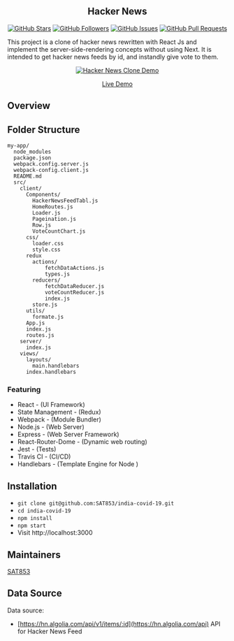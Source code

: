 <h2 align="center">Hacker News</h2>

<p align="center">
<a href="https://github.com/clintonwoo/hackernews-react-graphql/stargazers"><img alt="GitHub Stars" src="https://img.shields.io/github/stars/clintonwoo/hackernews-react-graphql.svg?style=social&label=Star"></a> 
<a href="https://github.com/clintonwoo/hackernews-react-graphql/"><img alt="GitHub Followers" src="https://img.shields.io/github/followers/clintonwoo.svg?style=social&label=Follow"></a> 
<a href="https://github.com/clintonwoo/hackernews-react-graphql/issues"><img alt="GitHub Issues" src="https://img.shields.io/github/issues/clintonwoo/hackernews-react-graphql.svg"></a> 
<a href="https://github.com/clintonwoo/hackernews-react-graphql/pulls"><img alt="GitHub Pull Requests" src="https://img.shields.io/github/issues-pr-raw/clintonwoo/hackernews-react-graphql.svg"></a>
</p>

This project is a clone of hacker news rewritten with React Js and implement the server-side-rendering concepts without using Next. It is intended to get hacker news feeds by id, and instandly give vote to them.

<p align="center" margin-bottom="0">
  <a href="http://www.hnclone.win" target="_blank">
    <img alt="Hacker News Clone Demo" width="auto" height="auto" src="docs/HN-Demo.jpg">
  </a>
</p>
<p align="center">
  <a href="http://www.hnclone.win">Live Demo</a>
</p>

## Overview

## Folder Structure

```
my-app/
  node_modules
  package.json
  webpack.config.server.js
  webpack-config.client.js
  README.md
  src/
    client/
      Components/
        HackerNewsFeedTabl.js
        HomeRoutes.js
        Loader.js
        Pageination.js
        Row.js
        VoteCountChart.js
      css/
        loader.css
        style.css
      redux
        actions/
            fetchDataActions.js
            types.js
        reducers/
            fetchDataReducer.js
            voteCountReducer.js
            index.js
        store.js
      utils/
        formate.js
      App.js
      index.js
      routes.js
    server/
      index.js
    views/
      layouts/
        main.handlebars
      index.handlebars
```

### Featuring

- React - (UI Framework)
- State Management - (Redux)
- Webpack - (Module Bundler)
- Node.js - (Web Server)
- Express - (Web Server Framework)
- React-Router-Dome - (Dynamic web routing)
- Jest - (Tests)
- Travis CI - (CI/CD)
- Handlebars - (Template Engine for Node )

## Installation

- `git clone git@github.com:SAT853/india-covid-19.git`
- `cd india-covid-19`
- `npm install`
- `npm start`
- Visit http://localhost:3000

## Maintainers

[SAT853](https://sat853.github.io)

## Data Source

Data source:

- [https://hn.algolia.com/api/v1/items/:id](https://hn.algolia.com/api) API for Hacker News Feed
